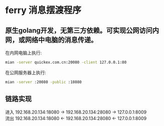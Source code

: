 # ferry 消息摆渡程序
## 原生golang开发，无第三方依赖。可实现公网访问内网，或网络中电脑的消息传递。
在内网电脑上执行:
``` bash
mian -server quickex.com.cn:20080 -client 127.0.0.1:80
```
在公网服务器上执行:
``` bash
mian -server :20080 -public :18080
```  
## 链路实现  
进入 192.168.20.134:18080 -> 192.168.20.134:28080 -> 127.0.0.1:8009  
流出 192.168.20.134:18080 <- 192.168.20.134:28080 <- 127.0.0.1:8009
